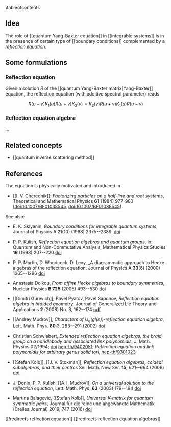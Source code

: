 
\tableofcontents

## Idea

The role of [[quantum Yang-Baxter equation]] in [[integrable systems]] is in the presence of certain type of [[boundary conditions]] complemented by a *reflection equation*. 

## Some formulations

### Reflection equation

Given a solution $R$ of the [[quantum Yang-Baxter matrix|Yang-Baxter]] equation, the reflection equation (with additive spectral parameter) reads

$$
R(u-v) K_1 (u) R(u+v) K_2 (v) = K_2 (v) R(u+v) K_1 (u) R(u-v)
$$

### Reflection equation algebra

...

## Related concepts

* [[quantum inverse scattering method]]

## References

The equation is physically motivated and introduced in

* [[I. V. Cherednik]]: _Factorizing particles on a half-line and root systems_, Theoretical and Mathematical Physics __61__ (1984) 977-983 &lbrack;[doi:10.1007/BF01038545](https://10.1007/BF01038545), [doi:10.1007/BF01038545](https://doi.org/10.1007/BF01038545)&rbrack;

See also:

* E. K. Sklyanin, _Boundary conditions for integrable quantum systems_, Journal of Physics A 21(10) (1988) 2375--2389. [doi](https://doi.org/10.1088/0305-4470/21/10/015)
* P. P. Kulish, _Reflection equation algebras and quantum groups_, in: Quantum and Non-Commutative Analysis, Mathematical Physics Studies __16__ (1993) 207--220 [doi](https://doi.org/10.1007/978-94-017-2823-2_16)
* P. P. Martin, D. Woodcock, D. Levy, _A diagrammatic approach to Hecke algebras of the reflection equation. Journal of Physics A __33__(6) (2000) 1265--1296 [doi](https://doi.org/10.1088/0305-4470/33/6/312)
* Anastasia Doikou, _From affine Hecke algebras to boundary symmetries_, Nuclear Physics __B 725__ (2005) 493--530 [doi](https://doi.org/10.1016/j.nuclphysb.2005.07.015)

* [[Dimitri Gurevich]], Pavel Pyatov, Pavel Saponov, _Reflection equation algebra in braided geometry_, Journal of Generalized Lie Theory and Applications __2__ (2008) No. 3, 162--174 [pdf](http://www.ashdin.com/journals/jglta/2008/3/v2_n3_13.pdf)

* [[Andrey Mudrov]], _Characters of $U_q(gl(n))$-reflection equation algebra_, Lett. Math. Phys. __60__:3, 283--291 (2002) [doi](https://doi.org/10.1023/A:1016283527111)

* Christian Schwiebert, _Extended reflection equation algebras, the braid group on a handlebody and associated link polynomials_, J. Math. Physics 02/1994; [doi](https://doi.org/10.1063/1.530751) [hep-th/9402051](http://arxiv.org/abs/hep-th/9402051); _Reflection equation and link polynomials for arbitrary genus solid tori_, [hep-th/9301023](https://arxiv.org/abs/hep-th/9301023)

* [[Stefan Kolb]], [[J. V. Stokman]], _Reflection equation algebras, coideal subalgebras, and their centres_ Sel. Math. New Ser. __15__, 621--664 (2009) [doi](https://doi.org/10.1007/s00029-009-0007-1)

* J. Donin, P. P. Kulish, [[A. I. Mudrov]], _On a universal solution to the reflection equation_, Lett. Math. Phys. __63__ (2003) 179--194 [doi](https://doi.org/10.1023/A:1024438101617)

* Martina Balagović, [[Stefan Kolb]], _Universal K-matrix for quantum symmetric pairs_, Journal für die reine und angewandte Mathematik (Crelles Journal) 2019, 747 (2016) [doi](https://doi.org/10.1515/crelle-2016-0012)

[[!redirects reflection equation]]
[[!redirects reflection equation algebras]]